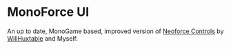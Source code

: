MonoForce UI
========

An up to date, MonoGame based, improved version of [Neoforce Controls](https://github.com/NeoforceControls/XNA) by [WillHuxtable](https://github.com/WillHuxtable) and Myself.
